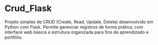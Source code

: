 # Crud_Flask
Projeto simples de CRUD (Create, Read, Update, Delete) desenvolvido em Python com Flask. Permite gerenciar registros de forma prática, com interface web básica e estrutura organizada para fins de aprendizado e portfólio.
